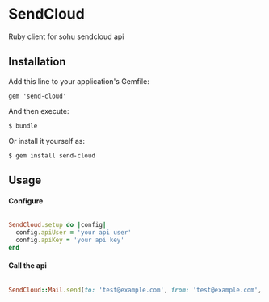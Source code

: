 # SendCloud

Ruby client for sohu sendcloud api

## Installation

Add this line to your application's Gemfile:

    gem 'send-cloud'

And then execute:

    $ bundle

Or install it yourself as:

    $ gem install send-cloud

## Usage

#### Configure

```ruby

SendCloud.setup do |config|
  config.apiUser = 'your api user'
  config.apiKey = 'your api key'
end

```

#### Call the api

```ruby

SendCloud::Mail.send(to: 'test@example.com', from: 'test@example.com', subject: 'test', html: 'test')

```
